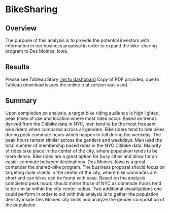 # BikeSharing

## Overview

The purpose of this analysis is to provide the potential investors with information in our business proposal in order to expand the bike-sharing program to Des Moines, Iowa.

## Results
Please see Tableau Story
[link to dashboard](https://10ay.online.tableau.com/t/module14tableaudu/authoring/BikeSharingChallenge/UserTripsbyGenderbyWeekday_1/Challenge%20Story#3)
Copy of PDF provided, due to Tableau download issues the online trial version was used. 

## Summary

Upon completion on analysis, a target bike riding audience is high lighted, peak times of use and location where most rides occur. Based on trends derived from the Citibike data in NYC, men tend to be the most frequent bike riders when compared across all genders. Bike riders tend to ride bikes during peak commute hours which happen to fall during the weekday. The peak hours remain similar across the genders and weekdays. Men lead the total number of membership based rides in the NYC Citibike data. Majority of rides take place in the center of the city, where population tends to be more dense. Bike rides are a great option for busy cities and allow for an easier commute between destinations. Des Moines, Iowa is a great contender the shared-bike program. The business proposal should focus on targeting male clients in the center of the city, where bike commutes are short and can bikes can be found with ease. Based on the analysis completed peak hours should mirror those of NYC as commute hours tend to be similar within the city center radius. Two additional visualizations one could perform in order to aid with this analysis is to gather the population density inside Des Moines city limits and analyze the gender composition of the population. 

